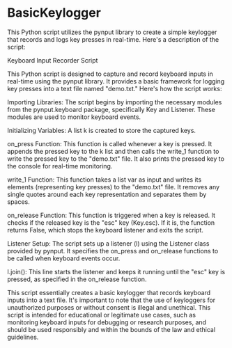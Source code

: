 # BasicKeylogger
This Python script utilizes the pynput library to create a simple keylogger that records and logs key presses in real-time. 
Here's a description of the script:

Keyboard Input Recorder Script

This Python script is designed to capture and record keyboard inputs in real-time using the pynput library. It provides a basic framework for logging key presses into a text file named "demo.txt." Here's how the script works:

Importing Libraries: The script begins by importing the necessary modules from the pynput.keyboard package, specifically Key and Listener. These modules are used to monitor keyboard events.

Initializing Variables: A list k is created to store the captured keys.

on_press Function: This function is called whenever a key is pressed. It appends the pressed key to the k list and then calls the write_1 function to write the pressed key to the "demo.txt" file. It also prints the pressed key to the console for real-time monitoring.

write_1 Function: This function takes a list var as input and writes its elements (representing key presses) to the "demo.txt" file. It removes any single quotes around each key representation and separates them by spaces.

on_release Function: This function is triggered when a key is released. It checks if the released key is the "esc" key (Key.esc). If it is, the function returns False, which stops the keyboard listener and exits the script.

Listener Setup: The script sets up a listener (l) using the Listener class provided by pynput. It specifies the on_press and on_release functions to be called when keyboard events occur.

l.join(): This line starts the listener and keeps it running until the "esc" key is pressed, as specified in the on_release function.

This script essentially creates a basic keylogger that records keyboard inputs into a text file. It's important to note that the use of keyloggers for unauthorized purposes or without consent is illegal and unethical. This script is intended for educational or legitimate use cases, such as monitoring keyboard inputs for debugging or research purposes, and should be used responsibly and within the bounds of the law and ethical guidelines.




